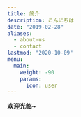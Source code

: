 ```yaml
---
title: 简介
description: こんにちは
date: "2019-02-28"
aliases:
  - about-us
  - contact
lastmod: "2020-10-09"
menu:
  main:
    weight: -90
    params:
      icon: user
---
```

**欢迎光临~**